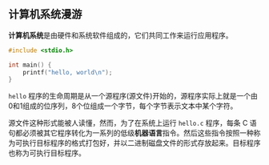 
## 计算机系统漫游

**计算机系统**是由硬件和系统软件组成的，它们共同工作来运行应用程序。

```c
#include <stdio.h>

int main() {
    printf("hello, world\n");
}
```

`hello` 程序的生命周期是从一个源程序(源文件)开始的，源程序实际上就是一个由0和1组成的位序列，8个位组成一个字节，每个字节表示文本中某个字符。

源文件这种形式能被人读懂，然而，为了在系统上运行 `hello.c` 程序，每条 C 语句都必须被其它程序转化为一系列的低级**机器语言**指令。然后这些指令按照一种称为可执行目标程序的格式打包好，并以二进制磁盘文件的形式存放起来。目标程序也称为可执行目标程序。

